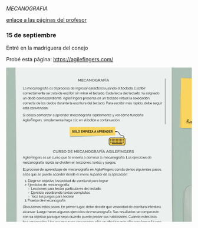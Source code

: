 *MECANOGRAFIA*

[enlace a las páginas del profesor](https://github.com/d-prieto/Inkscape-fresado-y-soldadura/blob/main/Mecanograf%C3%ADa.md#informaci%C3%B3n-sobre-mecanograf%C3%ADa)

### 15 de septiembre

Entré en la madriguera del conejo

Probé esta página: https://agilefingers.com/

![](https://raw.githubusercontent.com/Draken666/1er-trimestre/main/Captura%20de%20pantalla%20de%202021-09-15%2011-50-38.png)
